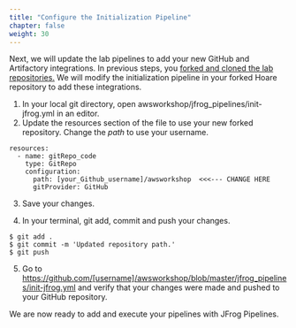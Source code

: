 ```yaml
---
title: "Configure the Initialization Pipeline"
chapter: false
weight: 30
---
```


Next, we will update the lab pipelines to add your new GitHub and Artifactory integrations. In previous steps, you [forked and cloned the lab repositories.](70_jfrog_devops_hands-on_lab/1_fork_workshop_repos.html) We will modify the initialization pipeline in your forked Hoare repository to add these integrations.

1. In your local git directory, open awsworkshop/jfrog_pipelines/init-jfrog.yml in an editor.
2. Update the resources section of the file to use your new forked repository. Change the _path_ to use your username.

```
resources:  
  - name: gitRepo_code  
    type: GitRepo  
    configuration:  
      path: [your_Github_username]/awsworkshop  <<<--- CHANGE HERE
      gitProvider: GitHub  
```

3. Save your changes.

4. In your terminal, git add, commit and push your changes.

```
$ git add .
$ git commit -m 'Updated repository path.'
$ git push
```
5. Go to https://github.com/[username]/awsworkshop/blob/master/jfrog_pipelines/init-jfrog.yml and verify that your changes were made and pushed to your GitHub repository.

We are now ready to add and execute your pipelines with JFrog Pipelines.